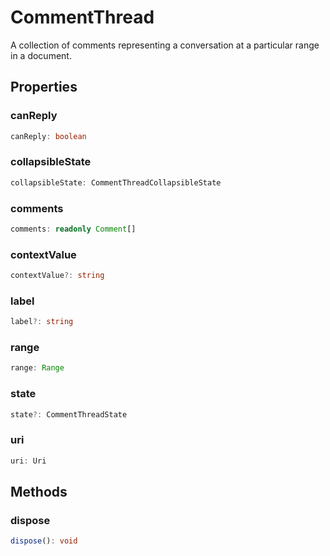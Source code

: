 # CommentThread

A collection of comments representing a conversation at a particular range in a document.

## Properties

### canReply

```typescript
canReply: boolean
```

### collapsibleState

```typescript
collapsibleState: CommentThreadCollapsibleState
```

### comments

```typescript
comments: readonly Comment[]
```

### contextValue

```typescript
contextValue?: string
```

### label

```typescript
label?: string
```

### range

```typescript
range: Range
```

### state

```typescript
state?: CommentThreadState
```

### uri

```typescript
uri: Uri
```

## Methods

### dispose

```typescript
dispose(): void
```

[comments]: comments.md
[Range]: Range.md
[Comment]: Comment.md
[CommentThreadState]: CommentThreadState.md
[Uri]: Uri.md
[CommentThreadCollapsibleState]: CommentThreadCollapsibleState.md
